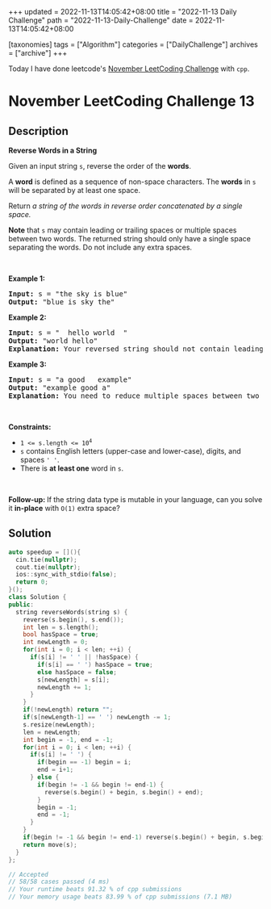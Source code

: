 +++
updated = 2022-11-13T14:05:42+08:00
title = "2022-11-13 Daily Challenge"
path = "2022-11-13-Daily-Challenge"
date = 2022-11-13T14:05:42+08:00

[taxonomies]
tags = ["Algorithm"]
categories = ["DailyChallenge"]
archives = ["archive"]
+++

Today I have done leetcode's [November LeetCoding Challenge](https://leetcode.com/problems/reverse-words-in-a-string/) with `cpp`.

<!-- more -->

# November LeetCoding Challenge 13

## Description

**Reverse Words in a String**

<p>Given an input string <code>s</code>, reverse the order of the <strong>words</strong>.</p>

<p>A <strong>word</strong> is defined as a sequence of non-space characters. The <strong>words</strong> in <code>s</code> will be separated by at least one space.</p>

<p>Return <em>a string of the words in reverse order concatenated by a single space.</em></p>

<p><b>Note</b> that <code>s</code> may contain leading or trailing spaces or multiple spaces between two words. The returned string should only have a single space separating the words. Do not include any extra spaces.</p>

<p>&nbsp;</p>
<p><strong class="example">Example 1:</strong></p>

<pre>
<strong>Input:</strong> s = &quot;the sky is blue&quot;
<strong>Output:</strong> &quot;blue is sky the&quot;
</pre>

<p><strong class="example">Example 2:</strong></p>

<pre>
<strong>Input:</strong> s = &quot;  hello world  &quot;
<strong>Output:</strong> &quot;world hello&quot;
<strong>Explanation:</strong> Your reversed string should not contain leading or trailing spaces.
</pre>

<p><strong class="example">Example 3:</strong></p>

<pre>
<strong>Input:</strong> s = &quot;a good   example&quot;
<strong>Output:</strong> &quot;example good a&quot;
<strong>Explanation:</strong> You need to reduce multiple spaces between two words to a single space in the reversed string.
</pre>

<p>&nbsp;</p>
<p><strong>Constraints:</strong></p>

<ul>
	<li><code>1 &lt;= s.length &lt;= 10<sup>4</sup></code></li>
	<li><code>s</code> contains English letters (upper-case and lower-case), digits, and spaces <code>&#39; &#39;</code>.</li>
	<li>There is <strong>at least one</strong> word in <code>s</code>.</li>
</ul>

<p>&nbsp;</p>
<p><b data-stringify-type="bold">Follow-up:&nbsp;</b>If the string data type is mutable in your language, can&nbsp;you solve it&nbsp;<b data-stringify-type="bold">in-place</b>&nbsp;with&nbsp;<code data-stringify-type="code">O(1)</code>&nbsp;extra space?</p>


## Solution

``` cpp
auto speedup = [](){
  cin.tie(nullptr);
  cout.tie(nullptr);
  ios::sync_with_stdio(false);
  return 0;
}();
class Solution {
public:
  string reverseWords(string s) {
    reverse(s.begin(), s.end());
    int len = s.length();
    bool hasSpace = true;
    int newLength = 0;
    for(int i = 0; i < len; ++i) {
      if(s[i] != ' ' || !hasSpace) {
        if(s[i] == ' ') hasSpace = true;
        else hasSpace = false;
        s[newLength] = s[i];
        newLength += 1;
      }
    }
    if(!newLength) return "";
    if(s[newLength-1] == ' ') newLength -= 1;
    s.resize(newLength);
    len = newLength;
    int begin = -1, end = -1;
    for(int i = 0; i < len; ++i) {
      if(s[i] != ' ') {
        if(begin == -1) begin = i;
        end = i+1;
      } else {
        if(begin != -1 && begin != end-1) {
          reverse(s.begin() + begin, s.begin() + end);
        }
        begin = -1;
        end = -1;
      }
    }
    if(begin != -1 && begin != end-1) reverse(s.begin() + begin, s.begin() + end);
    return move(s);
  }
};

// Accepted
// 58/58 cases passed (4 ms)
// Your runtime beats 91.32 % of cpp submissions
// Your memory usage beats 83.99 % of cpp submissions (7.1 MB)
```
